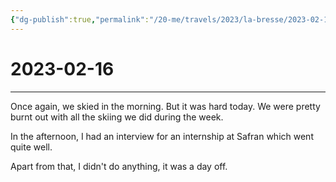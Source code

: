 ```yaml
---
{"dg-publish":true,"permalink":"/20-me/travels/2023/la-bresse/2023-02-16/","tags":["logs/travel"]}
---
```


# 2023-02-16
---
Once again, we skied in the morning. But it was hard today. We were pretty burnt out with all the skiing we did during the week.

In the afternoon, I had an interview for an internship at Safran which went quite well. 

Apart from that, I didn't do anything, it was a day off.